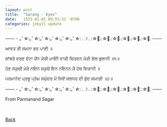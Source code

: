 ```yaml
---
layout: post
title:  "Sarang - Eyes"
date:   1523-01-01 09:55:32 -0700
categories: jekyll update
---
```


─── ･ ｡ﾟ☆:｡ﾟ☆:｡ﾟ☆:｡ﾟ☆:｡ﾟ☆:｡ﾟ☆: *.☽ .* :☆ﾟ.:☆ﾟ.:☆ﾟ.:☆ﾟ.:☆ﾟ.:☆ﾟ. ───

ਆਵਤ ਰੀ ਜਮਨਾ ਭਰ ਪਾਣੀ ॥

ਸਾਂਬਰੇ ਵਰਣ ਦੋਟਾ ਕੋਂਨ ਕੇਰੀ ਮਾਇੀ ਵਾਕੀ ਚਿਤਵਨ ਮੇਰੀ ਗੇਲ ਭੁਲਾਨੀ ॥੧॥

ਹੋਣ ਸਕੁਚੀ ਮੇਰੇ ਨਇਨ ਸਕੁਚੇ ਇਨ ਨਇਨਨ ਕੇੇ ਹੱਥ ਵਿਕਾਨੀ ॥

ਪਰਮਾਨੰਦ ਪ੍ਰਭੂ ਪ੍ਰੇਮ ਸਮੁੰਦਰ ਮੇਂ ਜਿਵੇਂ ਜਲਧਰ ਦੀ ਬੁੰਦ ਸਮਾਗੀ ॥੨॥

─── ･ ｡ﾟ☆:｡ﾟ☆:｡ﾟ☆:｡ﾟ☆:｡ﾟ☆:｡ﾟ☆: *.☽ .* :☆ﾟ.:☆ﾟ.:☆ﾟ.:☆ﾟ.:☆ﾟ.:☆ﾟ. ───

From Parmanand Sagar
<br>
<br>
<br>

[Back][back]

[back]: /Gurbani-of-Bhagat-Parmanand-Ji/
